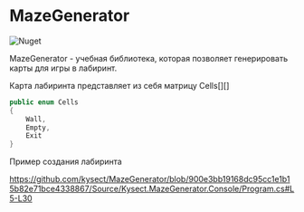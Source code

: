 # MazeGenerator
![Nuget](https://img.shields.io/nuget/v/Kysect.MazeGenerator?style=flat-square)


MazeGenerator - учебная библиотека, которая позволяет генерировать карты для игры в лабиринт.


Карта лабиринта представляет из себя матрицу Сells[][]
```C#
public enum Cells
{
    Wall,
    Empty,
    Exit
}
```

Пример создания лабиринта

https://github.com/kysect/MazeGenerator/blob/900e3bb19168dc95cc1e1b15b82e71bce4338867/Source/Kysect.MazeGenerator.Console/Program.cs#L5-L30
